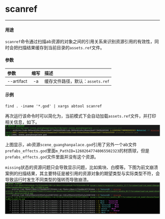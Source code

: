 # scanref
---

#### 用途

`scanref`命令通过扫描ab资源的对象之间的引用关系来识别资源引用的有效性，同时会把扫描结果缓存到当前目录的`assets.ref`文件。

#### 参数

|参数|缩写|描述|
|:-|:-:|:-|
|--artifact|-a|缓存文件路径，默认：`assets.ref`|

#### 示例

```
find . -iname '*.god' | xargs abtool scanref
```

再次运行该命令时可以简化为，当前模式下会自动加载`assets.ref`文件，并打印相关信息，如下。
![](scanref/scanref.png)

上图显示，ab资源`scene_guanghanpalace.god`引用了另外一个ab文件`prefabs_effects.god`里面`m_PathID=12602647748065502323`的材质球，但是`prefabs_effects.god`文件里面并没有这个资源。

`missing`状态的资源问题只会导致显示问题，比如紫块、白模等。下图为前文崩溃案例的扫描结果，其主要特征是被引用的资源对象的期望类型与实际类型不符，会导致运行时发生不同类型的强转而导致崩溃。
![](../cases/crash/scanref.png)

